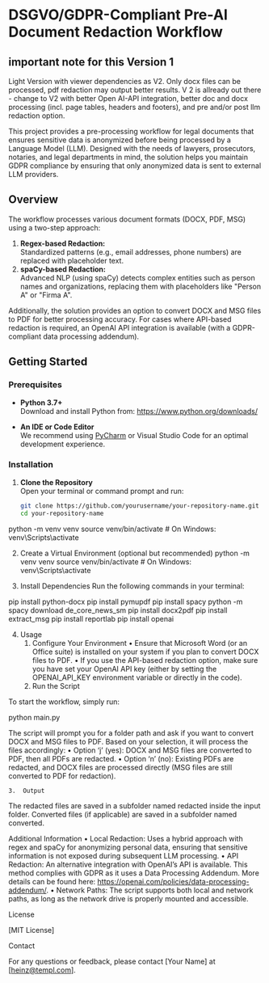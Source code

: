 # DSGVO/GDPR-Compliant Pre-AI Document Redaction Workflow

## important note for this Version 1 ##
Light Version with viewer dependencies as V2. Only docx files can be processed, pdf redaction may output better results. V 2 is allready out there - change to V2 with better Open AI-API integration, better doc and docx processing (incl. page tables, headers and footers), and pre and/or post llm redaction option.

This project provides a pre-processing workflow for legal documents that ensures sensitive data is anonymized before being processed by a Language Model (LLM). Designed with the needs of lawyers, prosecutors, notaries, and legal departments in mind, the solution helps you maintain GDPR compliance by ensuring that only anonymized data is sent to external LLM providers.

## Overview

The workflow processes various document formats (DOCX, PDF, MSG) using a two-step approach:
1. **Regex-based Redaction:**  
   Standardized patterns (e.g., email addresses, phone numbers) are replaced with placeholder text.
2. **spaCy-based Redaction:**  
   Advanced NLP (using spaCy) detects complex entities such as person names and organizations, replacing them with placeholders like "Person A" or "Firma A".

Additionally, the solution provides an option to convert DOCX and MSG files to PDF for better processing accuracy. For cases where API-based redaction is required, an OpenAI API integration is available (with a GDPR-compliant data processing addendum).

## Getting Started

### Prerequisites

- **Python 3.7+**  
  Download and install Python from: https://www.python.org/downloads/

- **An IDE or Code Editor**  
  We recommend using [PyCharm](https://www.jetbrains.com/pycharm/) or Visual Studio Code for an optimal development experience.

### Installation

1. **Clone the Repository**  
   Open your terminal or command prompt and run:
   ```bash
   git clone https://github.com/yourusername/your-repository-name.git
   cd your-repository-name
python -m venv venv
source venv/bin/activate      # On Windows: venv\Scripts\activate

2.	Create a Virtual Environment (optional but recommended)
python -m venv venv
source venv/bin/activate      # On Windows: venv\Scripts\activate

3.	Install Dependencies
Run the following commands in your terminal:

pip install python-docx
pip install pymupdf
pip install spacy
python -m spacy download de_core_news_sm
pip install docx2pdf
pip install extract_msg
pip install reportlab
pip install openai

4. 	Usage
	1.	Configure Your Environment
	•	Ensure that Microsoft Word (or an Office suite) is installed on your system if you plan to convert DOCX files to PDF.
	•	If you use the API-based redaction option, make sure you have set your OpenAI API key (either by setting the OPENAI_API_KEY environment variable or directly in the code).
	2.	Run the Script

To start the workflow, simply run:

python main.py

The script will prompt you for a folder path and ask if you want to convert DOCX and MSG files to PDF. Based on your selection, it will process the files accordingly:
	•	Option ‘j’ (yes): DOCX and MSG files are converted to PDF, then all PDFs are redacted.
	•	Option ‘n’ (no): Existing PDFs are redacted, and DOCX files are processed directly (MSG files are still converted to PDF for redaction).

	3.	Output

The redacted files are saved in a subfolder named redacted inside the input folder. Converted files (if applicable) are saved in a subfolder named converted.

Additional Information
	•	Local Redaction:
Uses a hybrid approach with regex and spaCy for anonymizing personal data, ensuring that sensitive information is not exposed during subsequent LLM processing.
	•	API Redaction:
An alternative integration with OpenAI’s API is available. This method complies with GDPR as it uses a Data Processing Addendum. More details can be found here: https://openai.com/policies/data-processing-addendum/.
	•	Network Paths:
The script supports both local and network paths, as long as the network drive is properly mounted and accessible.

License

[MIT License]

Contact

For any questions or feedback, please contact [Your Name] at [heinz@templ.com].
